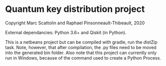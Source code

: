 # Quantum key distribution project
Copyright Marc Scattolin and Raphael Pinsonneault-Thibeault, 2020

External dependancies: Python 3.6+ and Qiskit (in Python).

This is a netbeans project but can be compiled with gradle, run the distZip task. Note, however, that
after compilation, the .py files need to be moved into the generated bin folder.
Also note that this project can currently only run in Windows, because of the command used to 
create a Python Process.
